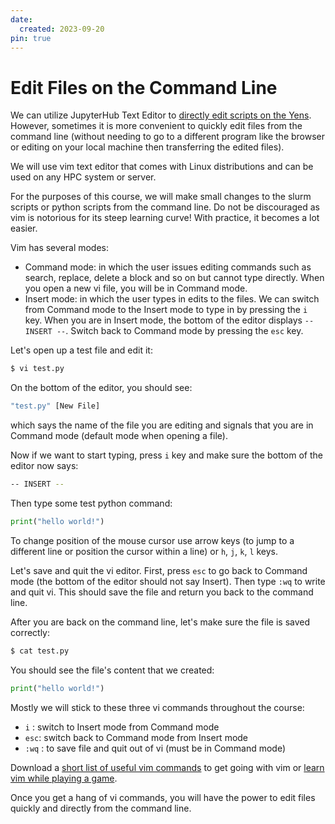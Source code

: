 ```yaml
---
date:
  created: 2023-09-20
pin: true
---
```


# Edit Files on the Command Line


We can utilize JupyterHub Text Editor to <a href="/gettingStarted/8_jupyterhub.html#text-file-editor" target="_blank">directly edit scripts on the Yens</a>. 
However, sometimes it is more convenient to quickly edit files from the command line (without needing to go to a different program like the browser
or editing on your local machine then transferring the edited files).

<!-- more -->
We will use vim text editor that comes with Linux distributions and can be used on any HPC system or server.

For the purposes of this course, we will make small changes to the slurm scripts or python scripts from the command line.
Do not be discouraged as vim is notorious for its steep learning curve! With practice, it becomes a lot easier.

Vim has several modes:
 - Command mode: in which the user issues editing commands such as search, replace, delete a block and so on
but cannot type directly. When you open a new vi file, you will be in Command mode. 
- Insert mode: in which the user types in edits to the files. We can switch from Command mode to the Insert mode to type in by pressing the `i` key. 
When you are in Insert mode, the bottom of the editor displays `-- INSERT --`. Switch back to Command mode by pressing the `esc` key. 

Let's open up a test file and edit it:

```bash
$ vi test.py
```

On the bottom of the editor, you should see:
```bash
"test.py" [New File]   
```
which says the name of the file you are editing and signals that you are in Command mode (default mode when opening a file).

Now if we want to start typing, press `i` key and make sure the bottom of the editor now says:
```bash
-- INSERT --     
```
 
Then type some test python command:

```python
print("hello world!")
```


To change position of the mouse cursor use arrow keys (to jump to a different line or position the cursor within a line)
or `h`, `j`, `k`, `l` keys.

Let's save and quit the vi editor. First, press `esc` to go back to Command mode (the bottom of the editor should not say Insert).
Then type `:wq` to write and quit vi. This should save the file and return you back to the command line.

After you are back on the command line, let's make sure the file is saved correctly:

```bash
$ cat test.py
```

You should see the file's content that we created:

```py
print("hello world!")
```

Mostly we will stick to these three vi commands throughout the course:

- `i` : switch to Insert mode from Command mode
- `esc`: switch back to Command mode from Insert mode
- `:wq` : to save file and quit out of vi (must be in Command mode)

Download a <a href="https://drive.google.com/file/d/1sBbdrk_UcfX_tfy1jgxBaomwhDWKli2T/view?usp=sharing" target="_blank">short list of useful vim commands</a> to get going with vim
or <a href="https://vim-adventures.com" target="_blank">learn vim while playing a game</a>.

Once you get a hang of vi commands, you will have the power to edit files quickly and directly from the command line.
